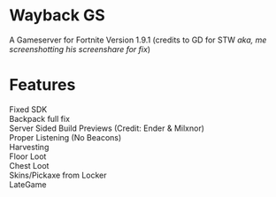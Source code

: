 # Wayback GS
A Gameserver for Fortnite Version 1.9.1 (credits to GD for STW *aka, me screenshotting his screenshare for fix*)
# Features
Fixed SDK
<br>
Backpack full fix
<br>
Server Sided Build Previews (Credit: Ender & Milxnor)
<br>
Proper Listening (No Beacons)
<br>
Harvesting
<br>
Floor Loot
<br>
Chest Loot
<br>
Skins/Pickaxe from Locker
<br>
LateGame
